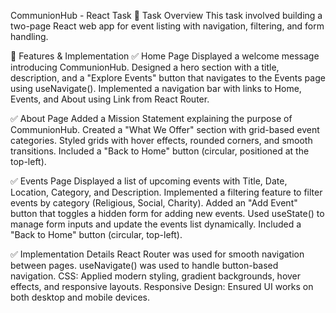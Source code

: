CommunionHub - React Task
📌 Task Overview
This task involved building a two-page React web app for event listing with navigation, filtering, and form handling.

🚀 Features & Implementation
✅ Home Page
Displayed a welcome message introducing CommunionHub.
Designed a hero section with a title, description, and a "Explore Events" button that navigates to the Events page using useNavigate().
Implemented a navigation bar with links to Home, Events, and About using Link from React Router.

✅ About Page
Added a Mission Statement explaining the purpose of CommunionHub.
Created a "What We Offer" section with grid-based event categories.
Styled grids with hover effects, rounded corners, and smooth transitions.
Included a "Back to Home" button (circular, positioned at the top-left).

✅ Events Page
Displayed a list of upcoming events with Title, Date, Location, Category, and Description.
Implemented a filtering feature to filter events by category (Religious, Social, Charity).
Added an "Add Event" button that toggles a hidden form for adding new events.
Used useState() to manage form inputs and update the events list dynamically.
Included a "Back to Home" button (circular, top-left).

✅ Implementation Details
React Router was used for smooth navigation between pages.
useNavigate() was used to handle button-based navigation.
CSS: Applied modern styling, gradient backgrounds, hover effects, and responsive layouts.
Responsive Design: Ensured UI works on both desktop and mobile devices.
